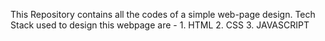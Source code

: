 This Repository contains all the codes of a simple web-page design. 
Tech Stack used to design this webpage are -
      1. HTML
      2. CSS
      3. JAVASCRIPT